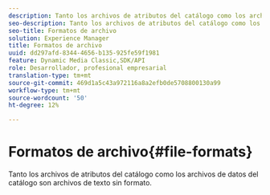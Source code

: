 ```yaml
---
description: Tanto los archivos de atributos del catálogo como los archivos de datos del catálogo son archivos de texto sin formato.
seo-description: Tanto los archivos de atributos del catálogo como los archivos de datos del catálogo son archivos de texto sin formato.
seo-title: Formatos de archivo
solution: Experience Manager
title: Formatos de archivo
uuid: dd297afd-8344-4656-b135-925fe59f1981
feature: Dynamic Media Classic,SDK/API
role: Desarrollador, profesional empresarial
translation-type: tm+mt
source-git-commit: 469d1a5c43a972116a8a2efb0de5708800130a99
workflow-type: tm+mt
source-wordcount: '50'
ht-degree: 12%

---
```



# Formatos de archivo{#file-formats}

Tanto los archivos de atributos del catálogo como los archivos de datos del catálogo son archivos de texto sin formato.

